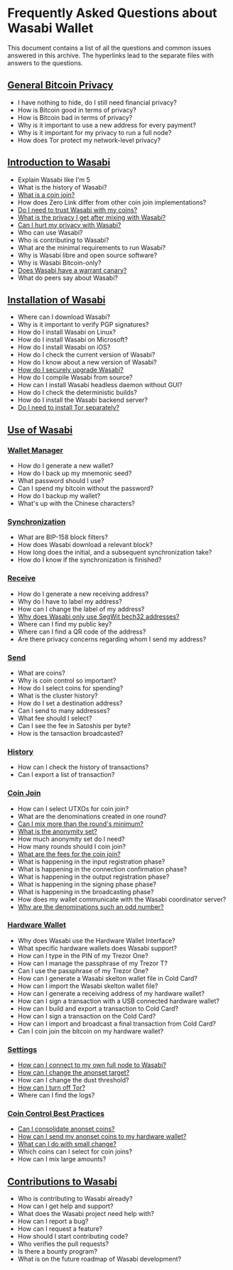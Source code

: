 # Frequently Asked Questions about Wasabi Wallet

This document contains a list of all the questions and common issues answered in this archive. The hyperlinks lead to the separate files with answers to the questions.

## [General Bitcoin Privacy](FAQ-GeneralBitcoinPrivacy.md)
- I have nothing to hide, do I still need financial privacy?
- How is Bitcoin good in terms of privacy?
- How is Bitcoin bad in terms of privacy?
- Why is it important to use a new address for every payment?
- Why is it important for my privacy to run a full node?
- How does Tor protect my network-level privacy? 

## [Introduction to Wasabi](FAQ-Introduction.md)
- Explain Wasabi like I'm 5
- What is the history of Wasabi?
- [What is a coin join?](FAQ-Introduction.md#what-is-a-coin-join)
- How does Zero Link differ from other coin join implementations?
- [Do I need to trust Wasabi with my coins?](FAQ-Introduction.md#do-i-need-to-trust-wasabi-with-my-coins)
- [What is the privacy I get after mixing with Wasabi?](FAQ-Introduction.md#what-is-the-privacy-i-get-after-mixing-with-wasabi)
- [Can I hurt my privacy with Wasabi?](FAQ-Introduction.md#can-i-hurt-my-privacy-using-wasabi)
- Who can use Wasabi?
- Who is contributing to Wasabi?
- What are the minimal requirements to run Wasabi?
- Why is Wasabi libre and open source software?
- Why is Wasabi Bitcoin-only?
- [Does Wasabi have a warrant canary?](FAQ-Introduction.md#does-wasabi-have-a-warrant-canary)
- What do peers say about Wasabi?

## [Installation of Wasabi](FAQ-Installation.md)
- Where can I download Wasabi?
- Why is it important to verify PGP signatures?
- How do I install Wasabi on Linux?
- How do I install Wasabi on Microsoft?
- How do I install Wasabi on iOS?
- How do I check the current version of Wasabi?
- How do I know about a new version of Wasabi?
- [How do I securely upgrade Wasabi?](FAQ-Installation.md#how-do-i-securely-upgrade-wasabi)
- How do I compile Wasabi from source?
- How can I install Wasabi headless daemon without GUI?
- How do I check the deterministic builds?
- How do I install the Wasabi backend server?
- [Do I need to install Tor separately?](FAQ-Installation.md#do-i-need-to-install-tor-separately)

## [Use of Wasabi](FAQ-UseWasabi.md)
### [Wallet Manager](FAQ-UseWasabi.md#wallet-manager)
- How do I generate a new wallet?
- How do I back up my mnemonic seed?
- What password should I use?
- Can I spend my bitcoin without the password?
- How do I backup my wallet?
- What's up with the Chinese characters?

### [Synchronization](FAQ-UseWasabi.md#synchronization)
- What are BIP-158 block filters?
- How does Wasabi download a relevant block?
- How long does the initial, and a subsequent synchronization take?
- How do I know if the synchronization is finished?

### [Receive](FAQ-UseWasabi.md#receive)
- How do I generate a new receiving address?
- Why do I have to label my address?
- How can I change the label of my address?
- [Why does Wasabi only use SegWit bech32 addresses?](FAQ-UseWasabi.md#why-does-wasabi-only-use-segwit-bech32-addresses)
- Where can I find my public key?
- Where can I find a QR code of the address?
- Are there privacy concerns regarding whom I send my address?

### [Send](FAQ-UseWasabi.md#send)
- What are coins?
- Why is coin control so important?
- How do I select coins for spending?
- What is the cluster history?
- How do I set a destination address?
- Can I send to many addresses?
- What fee should I select?
- Can I see the fee in Satoshis per byte?
- How is the tansaction broadcasted?

### [History](FAQ-UseWasabi.md#history)
- How can I check the history of transactions?
- Can I export a list of transaction?

### [Coin Join](/FAQ-UseWasabi.md#coin-join)
- How can I select UTXOs for coin join?
- What are the denominations created in one round?
- [Can I mix more than the round's minimum?](FAQ-UseWasabi.md#can-i-mix-more-than-the-rounds-minimum)
- [What is the anonymity set?](FAQ-UseWasabi.md#what-is-the-anonymity-set)
- How much anonymity set do I need?
- How many rounds should I coin join?
- [What are the fees for the coin join?](FAQ-UseWasabi.md#what-are-the-fees-for-the-coin-join)
- What is happening in the input registration phase?
- What is happening in the connection confirmation phase?
- What is happening in the output registration phase?
- What is happening in the signing phase phase?
- What is happening in the broadcasting phase?
- How does my wallet communicate with the Wasabi coordinator server?
- [Why are the denominations such an odd number?](FAQ-UseWasabi.md#why-are-the-denominations-such-an-odd-number)

### [Hardware Wallet](FAQ-UseWasabi.md#hardware-wallet)
- Why does Wasabi use the Hardware Wallet Interface?
- What specific hardware wallets does Wasabi support?
- How can I type in the PIN of my Trezor One?
- How can I manage the passphrase of my Trezor T?
- Can I use the passphrase of my Trezor One?
- How can I generate a Wasabi skelton wallet file in Cold Card?
- How can I import the Wasabi skelton wallet file?
- How can I generate a receiving address of my hardware wallet?
- How can I sign a transaction with a USB connected hardware wallet?
- How can I build and export a transaction to Cold Card?
- How can I sign a transaction on the Cold Card?
- How can I import and broadcast a final transaction from Cold Card?
- Can I coin join the bitcoin on my hardware wallet?

### [Settings](FAQ-UseWasabi.md#settings)
- [How can I connect to my own full node to Wasabi?](FAQ-UseWasabi.md#how-do-i-connect-my-own-full-node-to-wasabi)
- [How can I change the anonset target?](FAQ-UseWasabi.md#how-can-i-change-the-anonset-target)
- How can I change the dust threshold?
- [How can I turn off Tor?](FAQ-UseWasabi.md#how-can-i-turn-off-tor)
- Where can I find the logs?

### [Coin Control Best Practices](FAQ-UseWasabi.md#coin-control-best-practices)
- [Can I consolidate anonset coins?](FAQ-UseWasabi.md#can-i-consolidate-anonset-coins)
- [How can I send my anonset coins to my hardware wallet?](FAQ-UseWasabi.md#how-can-i-send-my-anonset-coins-to-my-hardware-wallet)
- [What can I do with small change?](FAQ-UseWasabi.md#what-can-i-do-with-small-change)
- Which coins can I select for coin joins?
- How can I mix large amounts?

## [Contributions to Wasabi](FAQ-Contribution.md)
- Who is contributing to Wasabi already?
- How can I get help and support?
- What does the Wasabi project need help with?
- How can I report a bug?
- How can I request a feature?
- How should I start contributing code?
- Who verifies the pull requests? 
- Is there a bounty program?
- What is on the future roadmap of Wasabi development?
